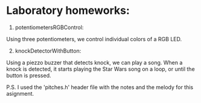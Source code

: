 # Laboratory homeworks:

1. potentiometersRGBControl:

Using three potentiometers, we control individual colors of a RGB LED.

2. knockDetectorWithButton:

Using a piezzo buzzer that detects knock,  we can play a song. When a knock is detected, it starts playing the Star Wars song on a loop, or until the button is pressed.

P.S. I used the 'pitches.h' header file with the notes and the melody for this asignment.